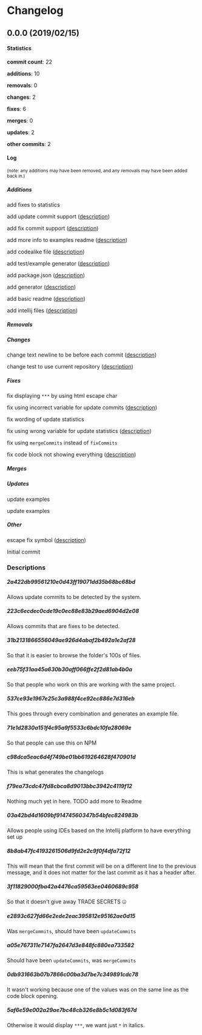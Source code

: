# Changelog
## 0.0.0 (2019/02/15)
#### Statistics
**commit count**: 22

**additions**: 10

**removals**: 0

**changes**: 2

**fixes**: 6

**merges**: 0

**updates**: 2

**other commits**: 2

#### Log
<small>(note: any additions may have been removed, and any removals may have been added back in.)</small>
##### Additions

 add fixes to statistics

 add update commit support ([description](#2a422db99561210e0d43ff19071dd35b68bc68bd-15))

 add fix commit support ([description](#223c6ecdec0cde19c0ec88e83b29aed6904d2e08-15))

 add more info to examples readme ([description](#31b2131866556049ae926d4abaf2b492a1e2af28-15))

 add codealike file ([description](#eeb75f31aa45a630b30aff066ffe2f2d81ab4b0a-15))

 add test/example generator ([description](#537ce93e1967e25c3a988f4ce92ec886e7d316eb-15))

 add package.json ([description](#71e1d2830a151f4c95a9f5533c6bdc10fa28069e-15))

 add generator ([description](#c98dca5eac6d4f749be01bb619264628f470901d-15))

 add basic readme ([description](#f79ea73cdc47fd8cbca8d9013bbc3942c4119f12-15))

 add intellij files ([description](#03a42bd4d1609bf91474560347b54bfec824983b-15))
##### Removals

##### Changes

 change text newline to be before each commit ([description](#8b8ab47fc4193261506d9fd2e2c9f0f4dfa72f12-15))

 change test to use current repository ([description](#3f11829000fba42a4476ca59563ee0460689c958-15))
##### Fixes

 fix displaying `***` by using html escape char

 fix using incorrect variable for update commits ([description](#e2893c627fd66e2ede2eac395812e95162ae0d15-15))

 fix wording of update statistics

 fix using wrong variable for update statistics ([description](#a05e767311e7147fa2647d3e848fc880ea733582-15))

 fix using `mergeCommits` instead of `fixCommits`

 fix code block not showing everything ([description](#0db931663b07b7866c00ba3d7be7c349891cdc78-15))
##### Merges

##### Updates

 update examples

 update examples
##### Other

 escape fix symbol ([description](#5af6e59e002a29ae7bc48cb326e8b5c1d083f67d-15))

 Initial commit
### Descriptions
##### 2a422db99561210e0d43ff19071dd35b68bc68bd
Allows update commits to be detected by the system.
##### 223c6ecdec0cde19c0ec88e83b29aed6904d2e08
Allows commits that are fixes to be detected.
##### 31b2131866556049ae926d4abaf2b492a1e2af28
So that it is easier to browse the folder's 100s of files.
##### eeb75f31aa45a630b30aff066ffe2f2d81ab4b0a
So that people who work on this are working with the same project.
##### 537ce93e1967e25c3a988f4ce92ec886e7d316eb
This goes through every combination and generates an example file.
##### 71e1d2830a151f4c95a9f5533c6bdc10fa28069e
So that people can use this on NPM
##### c98dca5eac6d4f749be01bb619264628f470901d
This is what generates the changelogs
##### f79ea73cdc47fd8cbca8d9013bbc3942c4119f12
Nothing much yet in here. TODO add more to Readme
##### 03a42bd4d1609bf91474560347b54bfec824983b
Allows people using IDEs based on the Intellij platform to have everything set up
##### 8b8ab47fc4193261506d9fd2e2c9f0f4dfa72f12
This will mean that the first commit will be on a different line to the previous message, and it does not matter for the last commit as it has a header after.
##### 3f11829000fba42a4476ca59563ee0460689c958
So that it doesn't give away TRADE SECRETS 🤐
##### e2893c627fd66e2ede2eac395812e95162ae0d15
Was `mergeCommits`, should have been `updateCommits`
##### a05e767311e7147fa2647d3e848fc880ea733582
Should have been `updateCommits`, was `mergeCommits`
##### 0db931663b07b7866c00ba3d7be7c349891cdc78
It wasn't working because one of the values was on the same line as the code block opening.
##### 5af6e59e002a29ae7bc48cb326e8b5c1d083f67d
Otherwise it would display `***`, we want just `*` in italics.
